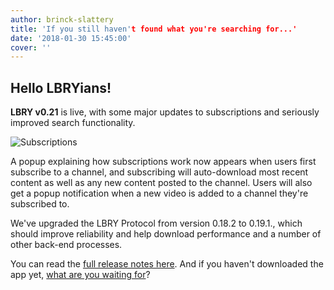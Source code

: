 ```yaml
---
author: brinck-slattery
title: 'If you still haven't found what you're searching for...'
date: '2018-01-30 15:45:00'
cover: ''
---
```

## Hello LBRYians! 

**LBRY v0.21** is live, with some major updates to subscriptions and seriously improved search functionality.

![Subscriptions](https://spee.ch/f/subs-app-drk.png)

A popup explaining how subscriptions work now appears when users first subscribe to a channel, and subscribing will auto-download most recent content as well as any new content posted to the channel.
Users will also get a popup notification when a new video is added to a channel they're subscribed to.

We've upgraded the LBRY Protocol from version 0.18.2 to 0.19.1., which should improve reliability and help download performance and a number of other back-end processes.

You can read the [full release notes here](https://github.com/lbryio/lbry-app/releases). And if you haven't downloaded the app yet, [what are you waiting for](lbry.io/get)?
